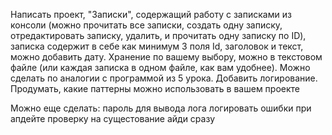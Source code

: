Написать проект, "Записки", содержащий работу с записками из консоли
(можно прочитать все записки, создать одну записку, отредактировать записку,
удалить, и прочитать одну записку по ID), записка содержит в себе как
минимум 3 поля Id, заголовок и текст, можно добавить дату.
Хранение по вашему выбору, можно в текстовом файле (или каждая записка в одном файле, как вам удобнее).
Можно сделать по аналогии с программой из 5 урока.
Добавить логирование.
Продумать, какие паттерны можно использовать в вашем проекте

Можно еще сделать:
пароль для вывода лога
логировать ошибки
при апдейте проверку на сущестование айди сразу

